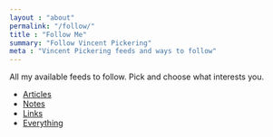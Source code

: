 ```yaml
---
layout : "about"
permalink: "/follow/"
title : "Follow Me"
summary: "Follow Vincent Pickering"
meta : "Vincent Pickering feeds and ways to follow"
---
```


All my available feeds to follow. Pick and choose what interests you.

- [Articles](/feeds/articles.json)
- [Notes](/feeds/notes.json)
- [Links](/feeds/links.json)
- [Everything](/feeds/feed.json)

